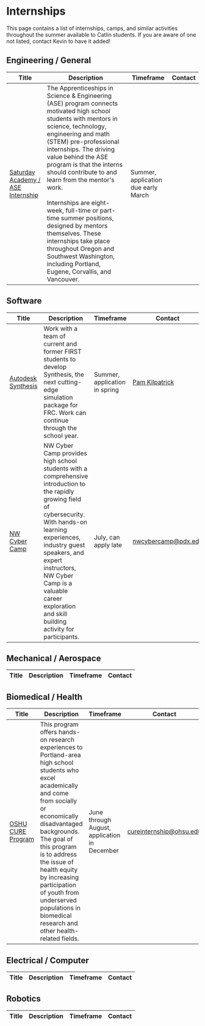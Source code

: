 # Internships

This page contains a list of internships, camps, and similar activities throughout the summer available to Catlin students. If you are aware of one not listed, contact Kevin to have it added!

## Engineering / General

| Title | Description | Timeframe | Contact |
| ----- | ----------- | --------- | ------- |
| [Saturday Academy / ASE Internship](https://www.saturdayacademy.org/ase) | The Apprenticeships in Science & Engineering (ASE) program connects motivated high school students with mentors in science, technology, engineering and math (STEM) pre-professional internships. The driving value behind the ASE program is that the interns should contribute to and learn from the mentor's work. <br><br>Internships are eight-week, full-time or part-time summer positions, designed by mentors themselves. These internships take place throughout Oregon and Southwest Washington, including Portland, Eugene, Corvallis, and Vancouver. | Summer, application due early March |  |

## Software

| Title | Description | Timeframe | Contact |
| ----- | ----------- | --------- | ------- |
| [Autodesk Synthesis](https://synthesis.autodesk.com/) | Work with a team of current and former FIRST students to develop Synthesis, the next cutting-edge simulation package for FRC. Work can continue through the school year. | Summer, application in spring | [Pam Kilpatrick](mailto:pam.kilpatrick@autodesk.com) |
| [NW Cyber Camp](https://nwcybercamp.org/) | NW Cyber Camp provides high school students with a comprehensive introduction to the rapidly growing field of cybersecurity. With hands-on learning experiences, industry guest speakers, and expert instructors, NW Cyber Camp is a valuable career exploration and skill building activity for participants. | July, can apply late | [nwcybercamp@pdx.edu](mailto:nwcybercamp@pdx.edu) |

## Mechanical / Aerospace

| Title | Description | Timeframe | Contact |
| ----- | ----------- | --------- | ------- |

## Biomedical / Health

| Title | Description | Timeframe | Contact |
| ----- | ----------- | --------- | ------- |
| [OSHU CURE Program](https://www.ohsu.edu/knight-cancer-institute/ted-r-lilley-cure-program) | This program offers hands-on research experiences to Portland-area high school students who excel academically and come from socially or economically disadvantaged backgrounds. The goal of this program is to address the issue of health equity by increasing participation of youth from underserved populations in biomedical research and other health-related fields. | June through August, application in December | [cureinternship@ohsu.edu](mailto:cureinternship@ohsu.edu) |

## Electrical / Computer

| Title | Description | Timeframe | Contact |
| ----- | ----------- | --------- | ------- |

## Robotics

| Title | Description | Timeframe | Contact |
| ----- | ----------- | --------- | ------- |